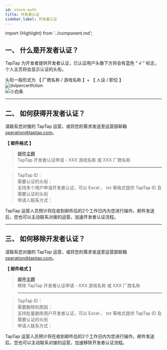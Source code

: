 ```yaml
---
id: store-auth
title: 开发者认证
sidebar_label: 开发者认证
---
```

import {Highlight} from '../component.md';


## **一、 什么是开发者认证？**  
TapTap 为开发者提供开发者认证，已认证用户头像下方将会有蓝色 “ <Highlight color='#00B0C8'>√</Highlight> ” 标志，个人主页将会显示认证的头衔。  

头衔一般形式为 【 厂商名称 / 游戏名称 】+ 【 人设 / 职位 】  
![dvlpercertfction](https://img.tapimg.com/market/images/aaaf15b877a671336748684549ee93a4.png)  
![小白条](https://img.tapimg.com/market/images/c53d78b9b120276b53f82aebb0d01537.png)   

---

## **二、 如何获得开发者认证？**  

请联系您对接的 TapTap 运营，或将您的需求发送至运营部邮箱 [operation@taptap.com](mailto:operation@taptap.com)。  

**【 邮件格式 】**  
> **<u>邮件主题</u>**  
> TapTap 开发者认证申请  -  XXX 游戏名称  或  XXX 厂商名称   

> ---  

> TapTap ID：  
> 需要认证的头衔：  
> <Highlight color='#A0A0A0'>支持多个用户申请开发者认证，可以 Excel 、 txt 等格式提供 TapTap ID 及需要认证的头衔</Highlight>​  
> 申请人联系方式：  

TapTap 运营人员预计将在收到邮件后的2个工作日内为您进行操作。邮件发送后，您也可以主动联系对接的运营，加速开发者认证流程。  

---

## **三、 如何移除开发者认证？**  

请联系您对接的 TapTap 运营，或将您的需求发送至运营部邮箱 [operation@taptap.com](mailto:operation@taptap.com)。  

**【 邮件格式 】**  
> **<u>邮件主题</u>**  
> 移除 TapTap 开发者认证申请  -  XXX 游戏名称  或  XXX 厂商名称  

> ---  

> TapTap ID：  
> 需要删除的原因：  
> <Highlight color='#A0A0A0'>支持批量删除用户开发者认证，可以 Excel 、 txt 等格式提供 TapTap ID 及需要认证的头衔​</Highlight>  
> 申请人联系方式：  

TapTap 运营人员预计将在收到邮件后的2个工作日内为您进行操作。邮件发送后，您也可以主动联系对接的运营，加速移除开发者认证流程。  
